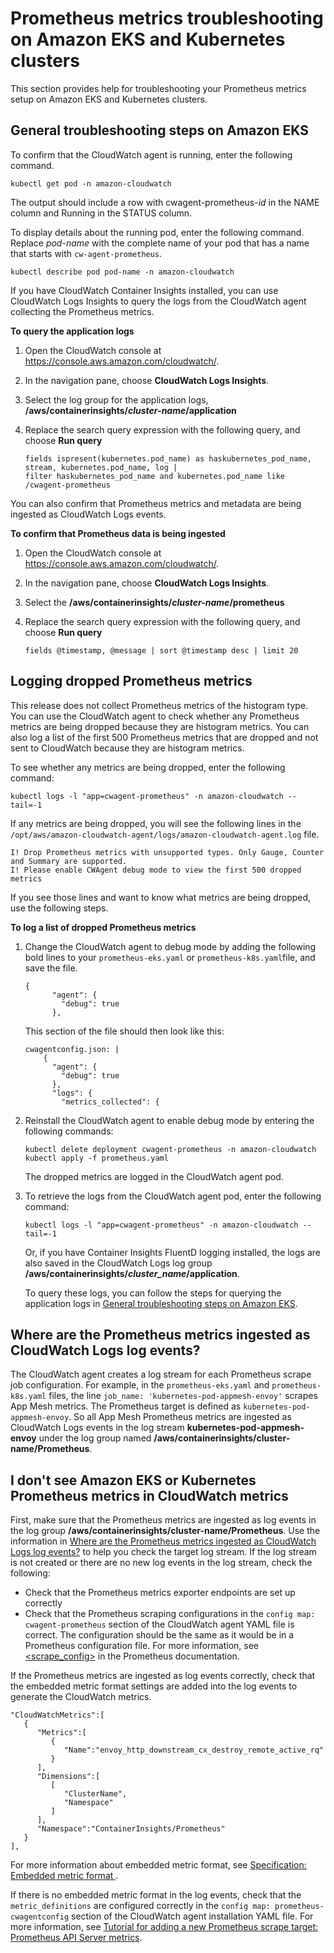 # Prometheus metrics troubleshooting on Amazon EKS and Kubernetes clusters<a name="ContainerInsights-Prometheus-troubleshooting-EKS"></a>

This section provides help for troubleshooting your Prometheus metrics setup on Amazon EKS and Kubernetes clusters\. 

## General troubleshooting steps on Amazon EKS<a name="ContainerInsights-Prometheus-troubleshooting-general"></a>

To confirm that the CloudWatch agent is running, enter the following command\.

```
kubectl get pod -n amazon-cloudwatch
```

The output should include a row with cwagent\-prometheus\-*id* in the NAME column and Running in the STATUS column\.

To display details about the running pod, enter the following command\. Replace *pod\-name* with the complete name of your pod that has a name that starts with `cw-agent-prometheus`\.

```
kubectl describe pod pod-name -n amazon-cloudwatch
```

If you have CloudWatch Container Insights installed, you can use CloudWatch Logs Insights to query the logs from the CloudWatch agent collecting the Prometheus metrics\.

**To query the application logs**

1. Open the CloudWatch console at [https://console\.aws\.amazon\.com/cloudwatch/](https://console.aws.amazon.com/cloudwatch/)\.

1. In the navigation pane, choose **CloudWatch Logs Insights**\.

1. Select the log group for the application logs, **/aws/containerinsights/*cluster\-name*/application**

1. Replace the search query expression with the following query, and choose **Run query**

   ```
   fields ispresent(kubernetes.pod_name) as haskubernetes_pod_name, stream, kubernetes.pod_name, log | 
   filter haskubernetes_pod_name and kubernetes.pod_name like /cwagent-prometheus
   ```

You can also confirm that Prometheus metrics and metadata are being ingested as CloudWatch Logs events\.

**To confirm that Prometheus data is being ingested**

1. Open the CloudWatch console at [https://console\.aws\.amazon\.com/cloudwatch/](https://console.aws.amazon.com/cloudwatch/)\.

1. In the navigation pane, choose **CloudWatch Logs Insights**\.

1. Select the **/aws/containerinsights/*cluster\-name*/prometheus**

1. Replace the search query expression with the following query, and choose **Run query**

   ```
   fields @timestamp, @message | sort @timestamp desc | limit 20
   ```

## Logging dropped Prometheus metrics<a name="ContainerInsights-Prometheus-troubleshooting-droppedmetrics"></a>

This release does not collect Prometheus metrics of the histogram type\. You can use the CloudWatch agent to check whether any Prometheus metrics are being dropped because they are histogram metrics\. You can also log a list of the first 500 Prometheus metrics that are dropped and not sent to CloudWatch because they are histogram metrics\.

To see whether any metrics are being dropped, enter the following command:

```
kubectl logs -l "app=cwagent-prometheus" -n amazon-cloudwatch --tail=-1
```

If any metrics are being dropped, you will see the following lines in the `/opt/aws/amazon-cloudwatch-agent/logs/amazon-cloudwatch-agent.log` file\.

```
I! Drop Prometheus metrics with unsupported types. Only Gauge, Counter and Summary are supported.
I! Please enable CWAgent debug mode to view the first 500 dropped metrics
```

If you see those lines and want to know what metrics are being dropped, use the following steps\.

**To log a list of dropped Prometheus metrics**

1. Change the CloudWatch agent to debug mode by adding the following bold lines to your `prometheus-eks.yaml` or `prometheus-k8s.yaml`file, and save the file\.

   ```
   {
         "agent": {
           "debug": true
         },
   ```

   This section of the file should then look like this:

   ```
   cwagentconfig.json: |
       {
         "agent": {
           "debug": true
         },
         "logs": {
           "metrics_collected": {
   ```

1. Reinstall the CloudWatch agent to enable debug mode by entering the following commands:

   ```
   kubectl delete deployment cwagent-prometheus -n amazon-cloudwatch
   kubectl apply -f prometheus.yaml
   ```

   The dropped metrics are logged in the CloudWatch agent pod\.

1. To retrieve the logs from the CloudWatch agent pod, enter the following command:

   ```
   kubectl logs -l "app=cwagent-prometheus" -n amazon-cloudwatch --tail=-1
   ```

   Or, if you have Container Insights FluentD logging installed, the logs are also saved in the CloudWatch Logs log group **/aws/containerinsights/*cluster\_name*/application**\.

   To query these logs, you can follow the steps for querying the application logs in [General troubleshooting steps on Amazon EKS](#ContainerInsights-Prometheus-troubleshooting-general)\.

## Where are the Prometheus metrics ingested as CloudWatch Logs log events?<a name="ContainerInsights-Prometheus-troubleshooting-metrics_ingested"></a>

The CloudWatch agent creates a log stream for each Prometheus scrape job configuration\. For example, in the `prometheus-eks.yaml` and `prometheus-k8s.yaml` files, the line `job_name: 'kubernetes-pod-appmesh-envoy'` scrapes App Mesh metrics\. The Prometheus target is defined as `kubernetes-pod-appmesh-envoy`\. So all App Mesh Prometheus metrics are ingested as CloudWatch Logs events in the log stream **kubernetes\-pod\-appmesh\-envoy** under the log group named **/aws/containerinsights/cluster\-name/Prometheus**\.

## I don't see Amazon EKS or Kubernetes Prometheus metrics in CloudWatch metrics<a name="ContainerInsights-Prometheus-troubleshooting-no-metrics"></a>

First, make sure that the Prometheus metrics are ingested as log events in the log group **/aws/containerinsights/cluster\-name/Prometheus**\. Use the information in [Where are the Prometheus metrics ingested as CloudWatch Logs log events?](#ContainerInsights-Prometheus-troubleshooting-metrics_ingested) to help you check the target log stream\. If the log stream is not created or there are no new log events in the log stream, check the following:
+ Check that the Prometheus metrics exporter endpoints are set up correctly
+ Check that the Prometheus scraping configurations in the `config map: cwagent-prometheus` section of the CloudWatch agent YAML file is correct\. The configuration should be the same as it would be in a Prometheus configuration file\. For more information, see [<scrape\_config>](https://prometheus.io/docs/prometheus/latest/configuration/configuration/#scrape_config) in the Prometheus documentation\.

If the Prometheus metrics are ingested as log events correctly, check that the embedded metric format settings are added into the log events to generate the CloudWatch metrics\.

```
"CloudWatchMetrics":[
   {
      "Metrics":[
         {
            "Name":"envoy_http_downstream_cx_destroy_remote_active_rq"
         }
      ],
      "Dimensions":[
         [
            "ClusterName",
            "Namespace"
         ]
      ],
      "Namespace":"ContainerInsights/Prometheus"
   }
],
```

For more information about embedded metric format, see [Specification: Embedded metric format ](CloudWatch_Embedded_Metric_Format_Specification.md)\.

If there is no embedded metric format in the log events, check that the `metric_definitions` are configured correctly in the `config map: prometheus-cwagentconfig` section of the CloudWatch agent installation YAML file\. For more information, see [Tutorial for adding a new Prometheus scrape target: Prometheus API Server metrics](ContainerInsights-Prometheus-Setup-configure.md#ContainerInsights-Prometheus-Setup-new-exporters)\.